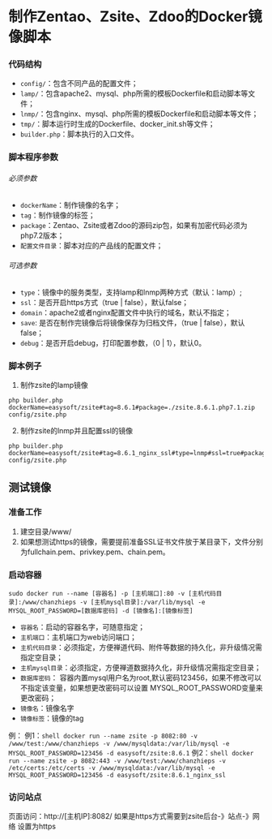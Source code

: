 # 制作Zentao、Zsite、Zdoo的Docker镜像脚本
### 代码结构
* `config/`：包含不同产品的配置文件；
* `lamp/`：包含apache2、mysql、php所需的模板Dockerfile和启动脚本等文件；
* `lnmp/`：包含nginx、mysql、php所需的模板Dockerfile和启动脚本等文件；
* `tmp/`：脚本运行时生成的Dockerfile、docker_init.sh等文件；
* `builder.php`：脚本执行的入口文件。
### 脚本程序参数
###### 必须参数
* `dockerName`：制作镜像的名字；
* `tag`：制作镜像的标签；
* `package`：Zentao、Zsite或者Zdoo的源码zip包，如果有加密代码必须为php7.2版本；
* `配置文件目录`：脚本对应的产品线的配置文件；
###### 可选参数
* `type`：镜像中的服务类型，支持lamp和lnmp两种方式（默认：lamp）;
* `ssl`：是否开启https方式（true | false），默认false；
* `domain`：apache2或者nginx配置文件中执行的域名，默认不指定；
* `save`: 是否在制作完镜像后将镜像保存为归档文件，（true | false），默认false；
* `debug`：是否开启debug，打印配置参数，（0 | 1），默认0。
### 脚本例子
1. 制作zsite的lamp镜像
```shell
php builder.php dockerName=easysoft/zsite#tag=8.6.1#package=./zsite.8.6.1.php7.1.zip config/zsite.php
```
2. 制作zsite的lnmp并且配置ssl的镜像
```shell
php builder.php dockerName=easysoft/zsite#tag=8.6.1_nginx_ssl#type=lnmp#ssl=true#package=./zsite.8.6.1.php7.1.zip config/zsite.php
```
## 测试镜像
### 准备工作
1. 建空目录/www/
2. 如果想测试https的镜像，需要提前准备SSL证书文件放于某目录下，文件分别为fullchain.pem、privkey.pem、chain.pem。
### 启动容器
```shell
sudo docker run --name [容器名] -p [主机端口]:80 -v [主机代码目录]:/www/chanzhieps -v [主机mysql目录]:/var/lib/mysql -e MYSQL_ROOT_PASSWORD=[数据库密码] -d [镜像名]:[镜像标签]
```
* `容器名`：启动的容器名字，可随意指定；
* `主机端口`：主机端口为web访问端口；
* `主机代码目录`：必须指定，方便禅道代码、附件等数据的持久化，非升级情况需指定空目录；
* `主机mysql目录`：必须指定，方便禅道数据持久化，非升级情况需指定空目录；
* `数据库密码`： 容器内置mysql用户名为root,默认密码123456，如果不修改可以不指定该变量，如果想更改密码可以设置 MYSQL_ROOT_PASSWORD变量来更改密码；
* `镜像名`：镜像名字
* `镜像标签`：镜像的tag

例：
例1：```shell docker run --name zsite -p 8082:80 -v /www/test:/www/chanzhieps -v /www/mysqldata:/var/lib/mysql -e MYSQL_ROOT_PASSWORD=123456 -d easysoft/zsite:8.6.1```
例2：```shell docker run --name zsite -p 8082:443 -v /www/test:/www/chanzhieps -v /etc/certs:/etc/certs -v /www/mysqldata:/var/lib/mysql -e MYSQL_ROOT_PASSWORD=123456 -d easysoft/zsite:8.6.1_nginx_ssl```

### 访问站点
页面访问：http://[主机IP]:8082/
如果是https方式需要到zsite后台-》站点-》网络 设置为https


